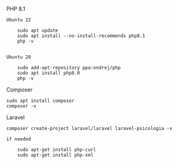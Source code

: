 PHP 8.1

    Ubuntu 22

        sudo apt update
        sudo apt install --no-install-recommends php8.1
        php -v
    
    
    Ubuntu 20
    
        sudo add-apt-repository ppa:ondrej/php
        sudo apt install php8.0
        php -v

Composer

    sudo apt install composer
    composer -v

Laravel

    composer create-project laravel/laravel laravel-psicologia -v
    
    if needed

        sudo apt-get install php-curl
        sudo apt-get install php-xml
